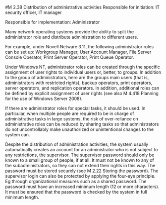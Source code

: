 #M 2.38 Distribution of administrative activities
Responsible for initiation: IT security officer, IT manager

Responsible for implementation: Administrator

Many network operating systems provide the ability to split the administrator role and distribute administration to different users.

For example, under Novell Netware 3.11, the following administrator roles can be set up: Workgroup Manager, User Account Manager, File Server Console Operator, Print Server Operator, Print Queue Operator.

Under Windows NT, administrator roles can be created through the specific assignment of user rights to individual users or, better, to groups. In addition to the group of administrators, here are the groups main users (that is, administrators with restricted rights), backup operators, print operators, server operators, and replication operators. In addition, additional roles can be defined by explicit assignment of user rights (see also M 4.418 Planning for the use of Windows Server 2008).

If there are administrator roles for special tasks, it should be used. In particular, when multiple people are required to be in charge of administrative tasks in large systems, the risk of over-reliance on administrative roles can be reduced by sharing tasks so that administrators do not uncontrollably make unauthorized or unintentional changes to the system can.

Despite the distribution of administration activities, the system usually automatically creates an account for an administrator who is not subject to any restrictions, the supervisor. The supervisor password should only be known to a small group of people, if at all. It must not be known to any of the subadministrators, so they can not extend their rights in this way. The password must be stored securely (see M 2.22 Storing the password). The supervisor login can also be protected by applying the four-eye principle. Eg through organizational measures such as a shared password. The password must have an increased minimum length (12 or more characters). It must be ensured that the password is checked by the system in full minimum length.



